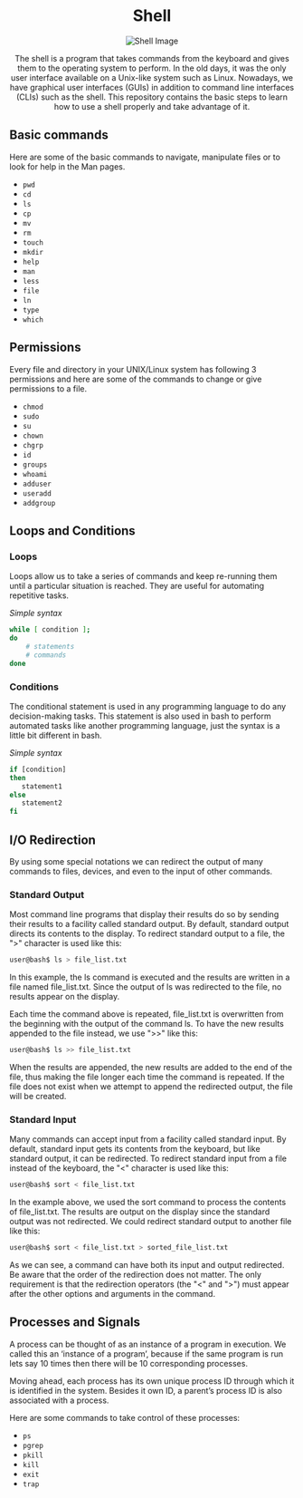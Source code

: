 <h1 align="center"> 
    Shell 
</h1>

<p align="center">
    <img alt="Shell Image" src ="https://i.pinimg.com/236x/e8/ba/a0/e8baa0dde0068757010c6da293720ba9.jpg" />
</p>

<p align="center">
    The shell is a program that takes commands from the keyboard and gives them to the operating system to perform. In the old days, it was the only user interface         available on a Unix-like system such as Linux. Nowadays, we have graphical user interfaces (GUIs) in addition to command line interfaces (CLIs) such as the shell.
    This repository contains the basic steps to learn how to use a shell properly and take advantage of it.
</p>

## Basic commands

Here are some of the basic commands to navigate, manipulate files or to look for help in the Man pages.
- `pwd`
- `cd`
- `ls` 
- `cp`
- `mv`
- `rm`
- `touch`
- `mkdir`
- `help`
- `man`
- `less`
- `file`
- `ln`
- `type`
- `which`

## Permissions
Every file and directory in your UNIX/Linux system has following 3 permissions and here are some of the commands to change or give permissions to a file.
- `chmod`
- `sudo`
- `su`
- `chown`
- `chgrp`
- `id`
- `groups`
- `whoami`
- `adduser`
- `useradd`
- `addgroup`

## Loops and Conditions
### Loops
Loops allow us to take a series of commands and keep re-running them until a particular situation is reached. They are useful for automating repetitive tasks.

*Simple syntax*

```bash
while [ condition ];
do
    # statements
    # commands
done  
```

### Conditions
The conditional statement is used in any programming language to do any decision-making tasks. This statement is also used in bash to perform automated tasks like another programming language, just the syntax is a little bit different in bash.

*Simple syntax*

```bash
if [condition]
then
   statement1
else
   statement2
fi
```

## I/O Redirection
By using some special notations we can redirect the output of many commands to files, devices, and even to the input of other commands.

### Standard Output
Most command line programs that display their results do so by sending their results to a facility called standard output. By default, standard output directs its contents to the display. To redirect standard output to a file, the ">" character is used like this:

```bash
user@bash$ ls > file_list.txt
```
In this example, the ls command is executed and the results are written in a file named file_list.txt. Since the output of ls was redirected to the file, no results appear on the display.

Each time the command above is repeated, file_list.txt is overwritten from the beginning with the output of the command ls. To have the new results appended to the file instead, we use ">>" like this:

```bash
user@bash$ ls >> file_list.txt
```
When the results are appended, the new results are added to the end of the file, thus making the file longer each time the command is repeated. If the file does not exist when we attempt to append the redirected output, the file will be created.

### Standard Input

Many commands can accept input from a facility called standard input. By default, standard input gets its contents from the keyboard, but like standard output, it can be redirected. To redirect standard input from a file instead of the keyboard, the "<" character is used like this:

```bash
user@bash$ sort < file_list.txt
```
In the example above, we used the sort command to process the contents of file_list.txt. The results are output on the display since the standard output was not redirected. We could redirect standard output to another file like this:
```bash
user@bash$ sort < file_list.txt > sorted_file_list.txt
```
As we can see, a command can have both its input and output redirected. Be aware that the order of the redirection does not matter. The only requirement is that the redirection operators (the "<" and ">") must appear after the other options and arguments in the command.

## Processes and Signals

A process can be thought of as an instance of a program in execution. We called this an ‘instance of a program’, because if the same program is run lets say 10 times then there will be 10 corresponding processes.

Moving ahead, each process has its own unique process ID through which it is identified in the system. Besides it own ID, a parent’s process ID is also associated with a process.

Here are some commands to take control of these processes:

- `ps`
- `pgrep`
- `pkill`
- `kill`
- `exit`
- `trap`
